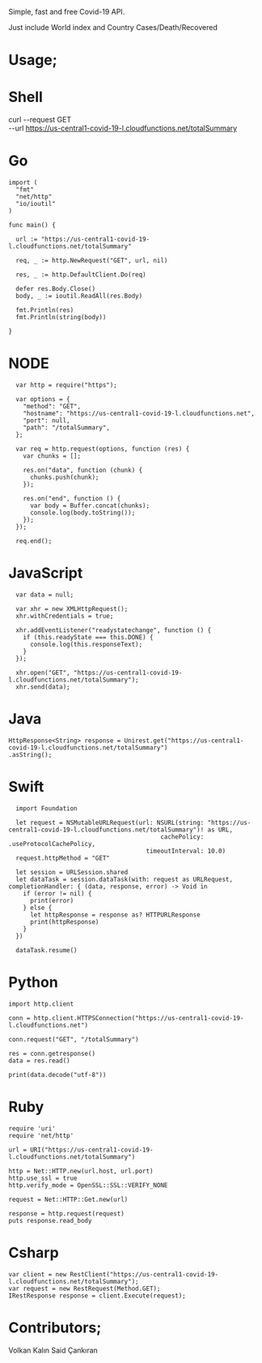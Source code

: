 Simple, fast and free Covid-19 API. 

Just include World index and Country Cases/Death/Recovered 

# Usage;

# Shell
curl --request GET \
  --url https://us-central1-covid-19-l.cloudfunctions.net/totalSummary

# Go
    import (
      "fmt"
      "net/http"
      "io/ioutil"
    )

    func main() {

      url := "https://us-central1-covid-19-l.cloudfunctions.net/totalSummary"

      req, _ := http.NewRequest("GET", url, nil)

      res, _ := http.DefaultClient.Do(req)

      defer res.Body.Close()
      body, _ := ioutil.ReadAll(res.Body)

      fmt.Println(res)
      fmt.Println(string(body))

    }
# NODE
      var http = require("https");

      var options = {
        "method": "GET",
        "hostname": "https://us-central1-covid-19-l.cloudfunctions.net",
        "port": null,
        "path": "/totalSummary",
      };

      var req = http.request(options, function (res) {
        var chunks = [];

        res.on("data", function (chunk) {
          chunks.push(chunk);
        });

        res.on("end", function () {
          var body = Buffer.concat(chunks);
          console.log(body.toString());
        });
      });

      req.end();
      
# JavaScript
      var data = null;

      var xhr = new XMLHttpRequest();
      xhr.withCredentials = true;

      xhr.addEventListener("readystatechange", function () {
        if (this.readyState === this.DONE) {
          console.log(this.responseText);
        }
      });

      xhr.open("GET", "https://us-central1-covid-19-l.cloudfunctions.net/totalSummary");
      xhr.send(data);
      
# Java
    HttpResponse<String> response = Unirest.get("https://us-central1-covid-19-l.cloudfunctions.net/totalSummary")
    .asString();
    
# Swift
      import Foundation

      let request = NSMutableURLRequest(url: NSURL(string: "https://us-central1-covid-19-l.cloudfunctions.net/totalSummary")! as URL,
                                              cachePolicy: .useProtocolCachePolicy,
                                          timeoutInterval: 10.0)
      request.httpMethod = "GET"

      let session = URLSession.shared
      let dataTask = session.dataTask(with: request as URLRequest, completionHandler: { (data, response, error) -> Void in
        if (error != nil) {
          print(error)
        } else {
          let httpResponse = response as? HTTPURLResponse
          print(httpResponse)
        }
      })

      dataTask.resume()
      
# Python
    import http.client

    conn = http.client.HTTPSConnection("https://us-central1-covid-19-l.cloudfunctions.net")

    conn.request("GET", "/totalSummary")

    res = conn.getresponse()
    data = res.read()

    print(data.decode("utf-8"))
# Ruby
    require 'uri'
    require 'net/http'

    url = URI("https://us-central1-covid-19-l.cloudfunctions.net/totalSummary")

    http = Net::HTTP.new(url.host, url.port)
    http.use_ssl = true
    http.verify_mode = OpenSSL::SSL::VERIFY_NONE

    request = Net::HTTP::Get.new(url)

    response = http.request(request)
    puts response.read_body
# Csharp
    var client = new RestClient("https://us-central1-covid-19-l.cloudfunctions.net/totalSummary");
    var request = new RestRequest(Method.GET);
    IRestResponse response = client.Execute(request);



# Contributors;
 Volkan Kalın 
 Said Çankıran

